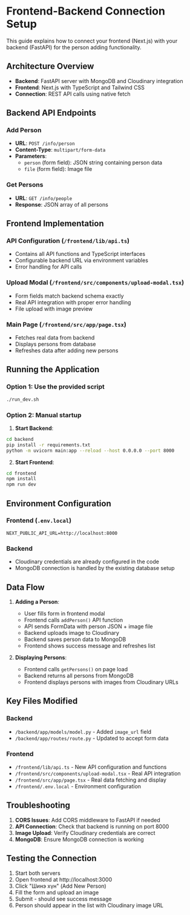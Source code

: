 # Frontend-Backend Connection Setup

This guide explains how to connect your frontend (Next.js) with your backend (FastAPI) for the person adding functionality.

## Architecture Overview

- **Backend**: FastAPI server with MongoDB and Cloudinary integration
- **Frontend**: Next.js with TypeScript and Tailwind CSS
- **Connection**: REST API calls using native fetch

## Backend API Endpoints

### Add Person
- **URL**: `POST /info/person`
- **Content-Type**: `multipart/form-data`
- **Parameters**:
  - `person` (form field): JSON string containing person data
  - `file` (form field): Image file

### Get Persons
- **URL**: `GET /info/people`
- **Response**: JSON array of all persons

## Frontend Implementation

### API Configuration (`/frontend/lib/api.ts`)
- Contains all API functions and TypeScript interfaces
- Configurable backend URL via environment variables
- Error handling for API calls

### Upload Modal (`/frontend/src/components/upload-modal.tsx`)
- Form fields match backend schema exactly
- Real API integration with proper error handling
- File upload with image preview

### Main Page (`/frontend/src/app/page.tsx`)
- Fetches real data from backend
- Displays persons from database
- Refreshes data after adding new persons

## Running the Application

### Option 1: Use the provided script
```bash
./run_dev.sh
```

### Option 2: Manual startup

1. **Start Backend**:
```bash
cd backend
pip install -r requirements.txt
python -m uvicorn main:app --reload --host 0.0.0.0 --port 8000
```

2. **Start Frontend**:
```bash
cd frontend
npm install
npm run dev
```

## Environment Configuration

### Frontend (`.env.local`)
```
NEXT_PUBLIC_API_URL=http://localhost:8000
```

### Backend
- Cloudinary credentials are already configured in the code
- MongoDB connection is handled by the existing database setup

## Data Flow

1. **Adding a Person**:
   - User fills form in frontend modal
   - Frontend calls `addPerson()` API function
   - API sends FormData with person JSON + image file
   - Backend uploads image to Cloudinary
   - Backend saves person data to MongoDB
   - Frontend shows success message and refreshes list

2. **Displaying Persons**:
   - Frontend calls `getPersons()` on page load
   - Backend returns all persons from MongoDB
   - Frontend displays persons with images from Cloudinary URLs

## Key Files Modified

### Backend
- `/backend/app/models/model.py` - Added `image_url` field
- `/backend/app/routes/route.py` - Updated to accept form data

### Frontend
- `/frontend/lib/api.ts` - New API configuration and functions
- `/frontend/src/components/upload-modal.tsx` - Real API integration
- `/frontend/src/app/page.tsx` - Real data fetching and display
- `/frontend/.env.local` - Environment configuration

## Troubleshooting

1. **CORS Issues**: Add CORS middleware to FastAPI if needed
2. **API Connection**: Check that backend is running on port 8000
3. **Image Upload**: Verify Cloudinary credentials are correct
4. **MongoDB**: Ensure MongoDB connection is working

## Testing the Connection

1. Start both servers
2. Open frontend at http://localhost:3000
3. Click "Шинэ хүн" (Add New Person)
4. Fill the form and upload an image
5. Submit - should see success message
6. Person should appear in the list with Cloudinary image URL